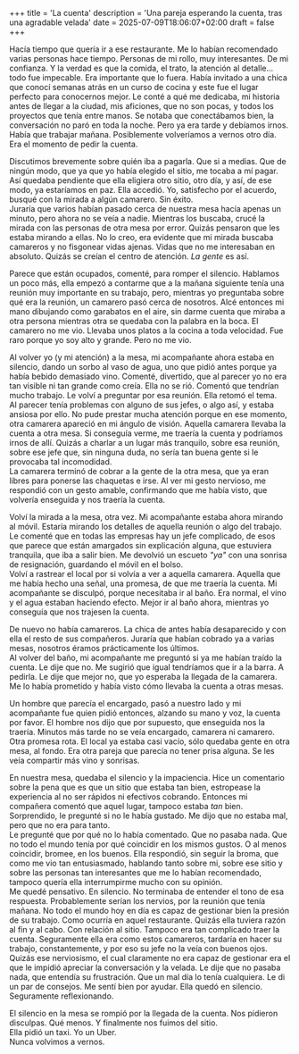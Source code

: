 +++
title = 'La cuenta'
description = 'Una pareja esperando la cuenta, tras una agradable velada'
date = 2025-07-09T18:06:07+02:00
draft = false
+++

Hacía tiempo que quería ir a ese restaurante. Me lo habían recomendado varias personas hace tiempo. Personas de mi rollo, muy interesantes. De mi confianza. Y la verdad es que la comida, el trato, la atención al detalle... todo fue impecable. Era importante que lo fuera. Había invitado a una chica que conocí semanas atrás en un curso de cocina y este fue el lugar perfecto para conocernos mejor. Le conté a qué me dedicaba, mi historia antes de llegar a la ciudad, mis aficiones, que no son pocas, y todos los proyectos que tenía entre manos. Se notaba que conectábamos bien, la conversación no paró en toda la noche. Pero ya era tarde y debíamos irnos. Había que trabajar mañana. Posiblemente volveríamos a vernos otro día.  Era el momento de pedir la cuenta.  

Discutimos brevemente sobre quién iba a pagarla. Que si a medias. Que de ningún modo, que ya que yo había elegido el sitio, me tocaba a mí pagar. Así quedaba pendiente que ella eligiera otro sitio, otro día, y así, de ese modo, ya estaríamos en paz. Ella accedió. Yo, satisfecho por el acuerdo, busqué con la mirada a algún camarero. Sin éxito.  
Juraría que varios habían pasado cerca de nuestra mesa hacía apenas un minuto, pero ahora no se veía a nadie. Mientras los buscaba, crucé la mirada con las personas de otra mesa por error. Quizás pensaron que les estaba mirando a ellas. No lo creo, era evidente que mi mirada buscaba camareros y no fisgonear vidas ajenas. Vidas que no me interesaban en absoluto. Quizás se creían el centro de atención. *La gente* es así.  

Parece que están ocupados, comenté, para romper el silencio. Hablamos un poco más, ella empezó a contarme que a la mañana siguiente tenía una reunión muy importante en su trabajo, pero, mientras yo preguntaba sobre qué era la reunión, un camarero pasó cerca de nosotros. Alcé entonces mi mano dibujando como garabatos en el aire, sin darme cuenta que miraba a otra persona mientras otra se quedaba con la palabra en la boca. El camarero no me vio. Llevaba unos platos a la cocina a toda velocidad. Fue raro porque yo soy alto y grande. Pero no me vio.  

Al volver yo (y mi atención) a la mesa, mi acompañante ahora estaba en silencio, dando un sorbo al vaso de agua, uno que pidió antes porque ya había bebido demasiado vino. Comenté, divertido, que al parecer yo no era tan visible ni tan grande como creía. Ella no se rió. Comentó que tendrían mucho trabajo. Le volví a preguntar por esa reunión. Ella retomó el tema.  
Al parecer tenía problemas con alguno de sus jefes, o algo así, y estaba ansiosa por ello. No pude prestar mucha atención porque en ese momento, otra camarera apareció en mi ángulo de visión. Aquella camarera llevaba la cuenta a otra mesa. Si conseguía verme, me traería la cuenta y podríamos irnos de allí. Quizás a charlar a un lugar más tranquilo, sobre esa reunión, sobre ese jefe que, sin ninguna duda, no sería tan buena gente si le provocaba tal incomodidad.  
La camarera terminó de cobrar a la gente de la otra mesa, que ya eran libres para ponerse las chaquetas e irse. Al ver mi gesto nervioso, me respondió con un gesto amable, confirmando que me había visto, que volvería enseguida y nos traería la cuenta.  

Volví la mirada a la mesa, otra vez. Mi acompañante estaba ahora mirando al móvil. Estaría mirando los detalles de aquella reunión o algo del trabajo. Le comenté que en todas las empresas hay un jefe complicado, de esos que parece que están amargados sin explicación alguna, que estuviera tranquila, que iba a salir bien. Me devolvió un escueto _"ya"_ con una sonrisa de resignación, guardando el móvil en el bolso.  
Volví a rastrear el local por si volvía a ver a aquella camarera. Aquella que me había hecho una señal, una promesa, de que me traería la cuenta. Mi acompañante se disculpó, porque necesitaba ir al baño. Era normal, el vino y el agua estaban haciendo efecto. Mejor ir al baño ahora, mientras yo conseguía que nos trajesen la cuenta.  

De nuevo no había camareros. La chica de antes había desaparecido y con ella el resto de sus compañeros. Juraría que habían cobrado ya a varias mesas, nosotros éramos prácticamente los últimos.  
Al volver del baño, mi acompañante me preguntó si ya me habían traído la cuenta. Le dije que no. Me sugirió que igual tendríamos que ir a la barra. A pedirla. Le dije que mejor no, que yo esperaba la llegada de la camarera. Me lo había prometido y había visto cómo llevaba la cuenta a otras mesas.  

Un hombre que parecía el encargado, pasó a nuestro lado y mi acompañante fue quien pidió entonces, alzando su mano y voz, la cuenta por favor. El hombre nos dijo que por supuesto, que enseguida nos la traería. Minutos más tarde no se veía encargado, camarera ni camarero. Otra promesa rota. El local ya estaba casi vacío, sólo quedaba gente en otra mesa, al fondo. Era otra pareja que parecía no tener prisa alguna. Se les veía compartir más vino y sonrisas.  

En nuestra mesa, quedaba el silencio y la impaciencia. Hice un comentario sobre la pena que es que un sitio que estaba tan bien, estropease la experiencia al no ser rápidos ni efectivos cobrando. Entonces mi compañera comentó que aquel lugar, tampoco estaba *tan* bien. Sorprendido, le pregunté si no le había gustado. Me dijo que no estaba mal, pero que no era para tanto.  
Le pregunté que por qué no lo había comentado. Que no pasaba nada. Que no todo el mundo tenía por qué coincidir en los mismos gustos. O al menos coincidir, bromee, en los buenos. Ella respondió, sin seguir la broma, que como me vio tan entusiasmado, hablando tanto sobre mi, sobre ese sitio y sobre las personas tan interesantes que me lo habían recomendado, tampoco quería ella interrumpirme mucho con su opinión.  
Me quedé pensativo. En silencio. No terminaba de entender el tono de esa respuesta. Probablemente serían los nervios, por la reunión que tenía mañana. No todo el mundo hoy en día es capaz de gestionar bien la presión de su trabajo. Como ocurría en aquel restaurante. Quizás ella tuviera razón al fin y al cabo. Con relación al sitio. Tampoco era tan complicado traer la cuenta. Seguramente ella era como estos camareros, tardaría en hacer su trabajo, constantemente, y por eso su jefe no la veía con buenos ojos. Quizás ese nerviosismo, el cual claramente no era capaz de gestionar era el que le impidió apreciar la conversación y la velada. Le dije que no pasaba nada, que entendía su frustración. Que un mal día lo tenía cualquiera. Le di un par de consejos. Me sentí bien por ayudar. Ella quedó en silencio.  
Seguramente reflexionando.  

El silencio en la mesa se rompió por la llegada de la cuenta. Nos pidieron disculpas. Qué menos. Y finalmente nos fuimos del sitio.  
Ella pidió un taxi. Yo un Uber.  
Nunca volvimos a vernos.
